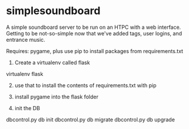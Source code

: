 simplesoundboard
================

A simple soundboard server to be run on an HTPC with a web interface. Getting to be not-so-simple now that we've added tags, user logins, and entrance music.

Requires: pygame, plus use pip to install packages from requirements.txt

1) Create a virtualenv called flask

virtualenv flask

2) use that to install the contents of requirements.txt with pip

3) install pygame into the flask folder

4) init the DB

dbcontrol.py db init
dbcontrol.py db migrate
dbcontrol.py db upgrade

